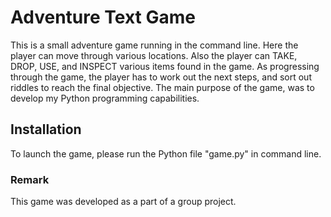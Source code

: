 # Adventure Text Game
This is a small adventure game running in the command line.
Here the player can move through various locations.
Also the player can TAKE, DROP, USE, and INSPECT various items found in the game.
As progressing through the game, the player has to work out the next steps, and sort out riddles to reach the final objective. The main purpose of the game, was to develop my Python programming capabilities.

## Installation
To launch the game, please run the Python file "game.py" in command line.

### Remark
This game was developed as a part of a group project.
